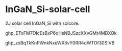 # InGaN_Si-solar-cell
2J solar cell InGaN_Si with solcore.

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


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